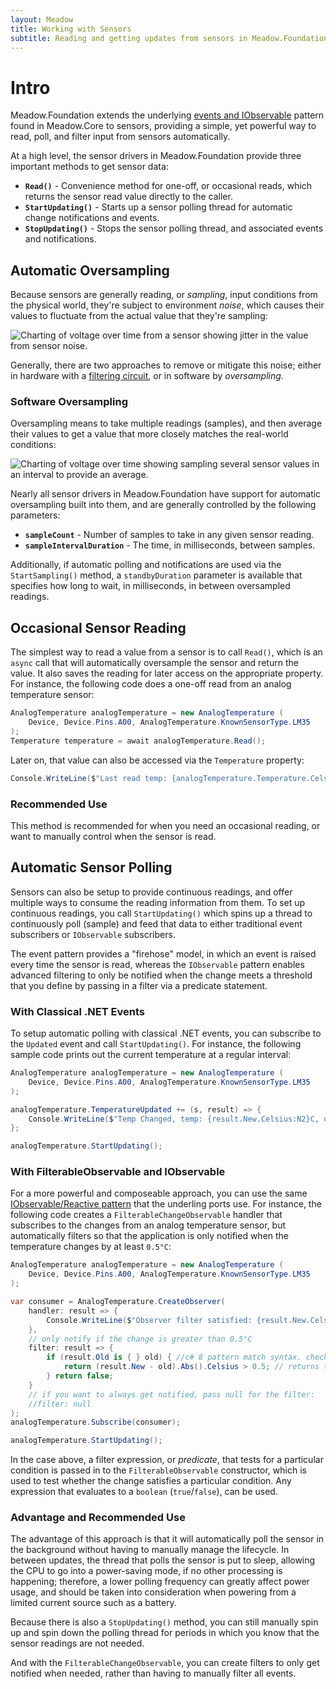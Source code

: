 ```yaml
---
layout: Meadow
title: Working with Sensors
subtitle: Reading and getting updates from sensors in Meadow.Foundation.
---
```



# Intro

Meadow.Foundation extends the underlying [events and IObservable](/Meadow/Meadow_Basics/Events_and_IObservable/) pattern found in Meadow.Core to sensors, providing a simple, yet powerful way to read, poll, and filter input from sensors automatically.

At a high level, the sensor drivers in Meadow.Foundation provide three important methods to get sensor data:

 * **`Read()`** - Convenience method for one-off, or occasional reads, which returns the sensor read value directly to the caller.
 * **`StartUpdating()`** - Starts up a sensor polling thread for automatic change notifications and events.
 * **`StopUpdating()`** - Stops the sensor polling thread, and associated events and notifications.

## Automatic Oversampling

Because sensors are generally reading, or _sampling_, input conditions from the physical world, they're subject to environment _noise_, which causes their values to fluctuate from the actual value that they're sampling:

![Charting of voltage over time from a sensor showing jitter in the value from sensor noise.](/Common_Files/Sensor_Noise.svg)

Generally, there are two approaches to remove or mitigate this noise; either in hardware with a [filtering circuit](https://www.arrow.com/en/research-and-events/articles/using-capacitors-to-filter-electrical-noise), or in software by _oversampling_.

### Software Oversampling

Oversampling means to take multiple readings (samples), and then average their values to get a value that more closely matches the real-world conditions:

![Charting of voltage over time showing sampling several sensor values in an interval to provide an average.](/Common_Files/Sensor_Sampling.svg)

Nearly all sensor drivers in Meadow.Foundation have support for automatic oversampling built into them, and are generally controlled by the following parameters:

 * **`sampleCount`** - Number of samples to take in any given sensor reading.
 * **`sampleIntervalDuration`** - The time, in milliseconds, between samples.

Additionally, if automatic polling and notifications are used via the `StartSampling()` method, a `standbyDuration` parameter is available that specifies how long to wait, in milliseconds, in between oversampled readings.

## Occasional Sensor Reading

The simplest way to read a value from a sensor is to call `Read()`, which is an `async` call that will automatically oversample the sensor and return the value. It also saves the reading for later access on the appropriate property. For instance, the following code does a one-off read from an analog temperature sensor:

```csharp
AnalogTemperature analogTemperature = new AnalogTemperature (
    Device, Device.Pins.A00, AnalogTemperature.KnownSensorType.LM35
);
Temperature temperature = await analogTemperature.Read();
```

Later on, that value can also be accessed via the `Temperature` property:

```csharp
Console.WriteLine($"Last read temp: {analogTemperature.Temperature.Celsius}°C");
```

### Recommended Use

This method is recommended for when you need an occasional reading, or want to manually control when the sensor is read.

## Automatic Sensor Polling

Sensors can also be setup to provide continuous readings, and offer multiple ways to consume the reading information from them. To set up continuous readings, you call `StartUpdating()` which spins up a thread to continuously poll (sample) and feed that data to either traditional event subscribers or `IObservable` subscribers.

The event pattern provides a "firehose" model, in which an event is raised every time the sensor is read, whereas the `IObservable` pattern enables advanced filtering to only be notified when the change meets a threshold that you define by passing in a filter via a predicate statement.

### With Classical .NET Events

To setup automatic polling with classical .NET events, you can subscribe to the `Updated` event and call `StartUpdating()`. For instance, the following sample code prints out the current temperature at a regular interval:

```csharp
AnalogTemperature analogTemperature = new AnalogTemperature (
    Device, Device.Pins.A00, AnalogTemperature.KnownSensorType.LM35
);

analogTemperature.TemperatureUpdated += (s, result) => {
    Console.WriteLine($"Temp Changed, temp: {result.New.Celsius:N2}C, old: {result.Old?.Celsius:N2}C");
};

analogTemperature.StartUpdating();
```

### With FilterableObservable and IObservable

For a more powerful and composeable approach, you can use the same [IObservable/Reactive pattern](/Meadow/Meadow_Basics/Events_and_IObservable/) that the underling ports use. For instance, the following code creates a `FilterableChangeObservable` handler that subscribes to the changes from an analog temperature sensor, but automatically filters so that the application is only notified when the temperature changes by at least `0.5°C`:

```csharp
AnalogTemperature analogTemperature = new AnalogTemperature (
    Device, Device.Pins.A00, AnalogTemperature.KnownSensorType.LM35
);

var consumer = AnalogTemperature.CreateObserver(
    handler: result => {
        Console.WriteLine($"Observer filter satisfied: {result.New.Celsius:N2}C, old: {result.Old?.Celsius:N2}C");
    },
    // only notify if the change is greater than 0.5°C
    filter: result => {
        if (result.Old is { } old) { //c# 8 pattern match syntax. checks for !null and assigns var.
            return (result.New - old).Abs().Celsius > 0.5; // returns true if > 0.5°C change.
        } return false;
    }
    // if you want to always get notified, pass null for the filter:
    //filter: null
);
analogTemperature.Subscribe(consumer);

analogTemperature.StartUpdating();
```

In the case above, a filter expression, or _predicate_, that tests for a particular condition is passed in to the `FilterableObservable` constructor, which is used to test whether the change satisfies a particular condition. Any expression that evaluates to a `boolean` (`true`/`false`), can be used. 

### Advantage and Recommended Use

The advantage of this approach is that it will automatically poll the sensor in the background without having to manually manage the lifecycle. In between updates, the thread that polls the sensor is put to sleep, allowing the CPU to go into a power-saving mode, if no other processing is happening; therefore, a lower polling frequency can greatly affect power usage, and should be taken into consideration when powering from a limited current source such as a battery.

Because there is also a `StopUpdating()` method, you can still manually spin up and spin down the polling thread for periods in which you know that the sensor readings are not needed.

And with the `FilterableChangeObservable`, you can create filters to only get notified when needed, rather than having to manually filter all events.

